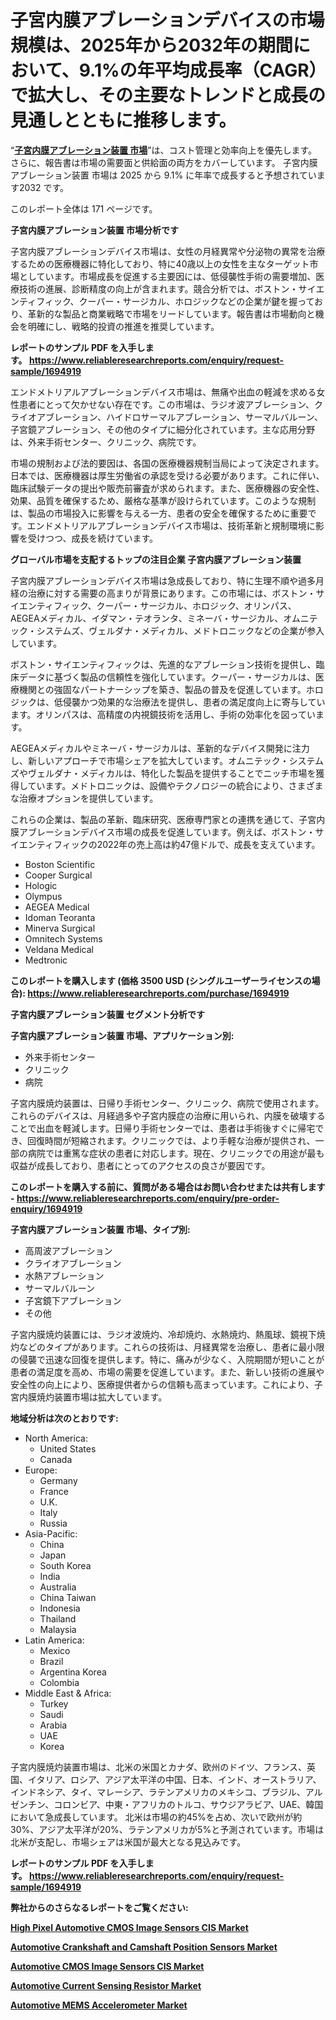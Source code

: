 <p><h1>子宮内膜アブレーションデバイスの市場規模は、2025年から2032年の期間において、9.1%の年平均成長率（CAGR）で拡大し、その主要なトレンドと成長の見通しとともに推移します。</h1></p><p>&ldquo;<strong><a href="https://www.reliableresearchreports.com/endometrial-ablation-devices-r1694919?utm_campaign=107&utm_medium=9&utm_source=Github&utm_content=ia&utm_term=19032025&utm_id=endometrial-ablation-devices">子宮内膜アブレーション装置 市場</a></strong>&rdquo;は、コスト管理と効率向上を優先します。 さらに、報告書は市場の需要面と供給面の両方をカバーしています。 子宮内膜アブレーション装置 市場は 2025 から 9.1% に年率で成長すると予想されています2032 です。</p>
<p>このレポート全体は 171 ページです。</p>
<p><strong>子宮内膜アブレーション装置 市場分析です</strong></p>
<p><p>子宮内膜アブレーションデバイス市場は、女性の月経異常や分泌物の異常を治療するための医療機器に特化しており、特に40歳以上の女性を主なターゲット市場としています。市場成長を促進する主要因には、低侵襲性手術の需要増加、医療技術の進展、診断精度の向上が含まれます。競合分析では、ボストン・サイエンティフィック、クーパー・サージカル、ホロジックなどの企業が鍵を握っており、革新的な製品と商業戦略で市場をリードしています。報告書は市場動向と機会を明確にし、戦略的投資の推進を推奨しています。</p></p>
<p><strong>レポートのサンプル PDF を入手します。&nbsp;<a href="https://www.reliableresearchreports.com/enquiry/request-sample/1694919?utm_campaign=107&utm_medium=9&utm_source=Github&utm_content=ia&utm_term=19032025&utm_id=endometrial-ablation-devices">https://www.reliableresearchreports.com/enquiry/request-sample/1694919</a></strong></p>
<p><p>エンドメトリアルアブレーションデバイス市場は、無痛や出血の軽減を求める女性患者にとって欠かせない存在です。この市場は、ラジオ波アブレーション、クライオアブレーション、ハイドロサーマルアブレーション、サーマルバルーン、子宮鏡アブレーション、その他のタイプに細分化されています。主な応用分野は、外来手術センター、クリニック、病院です。</p><p>市場の規制および法的要因は、各国の医療機器規制当局によって決定されます。日本では、医療機器は厚生労働省の承認を受ける必要があります。これに伴い、臨床試験データの提出や販売前審査が求められます。また、医療機器の安全性、効果、品質を確保するため、厳格な基準が設けられています。このような規制は、製品の市場投入に影響を与える一方、患者の安全を確保するために重要です。エンドメトリアルアブレーションデバイス市場は、技術革新と規制環境に影響を受けつつ、成長を続けています。</p></p>
<p><strong>グローバル市場を支配するトップの注目企業 子宮内膜アブレーション装置</strong></p>
<p><p>子宮内膜アブレーションデバイス市場は急成長しており、特に生理不順や過多月経の治療に対する需要の高まりが背景にあります。この市場には、ボストン・サイエンティフィック、クーパー・サージカル、ホロジック、オリンパス、AEGEAメディカル、イダマン・テオランタ、ミネーバ・サージカル、オムニテック・システムズ、ヴェルダナ・メディカル、メドトロニックなどの企業が参入しています。</p><p>ボストン・サイエンティフィックは、先進的なアブレーション技術を提供し、臨床データに基づく製品の信頼性を強化しています。クーパー・サージカルは、医療機関との強固なパートナーシップを築き、製品の普及を促進しています。ホロジックは、低侵襲かつ効果的な治療法を提供し、患者の満足度向上に寄与しています。オリンパスは、高精度の内視鏡技術を活用し、手術の効率化を図っています。</p><p>AEGEAメディカルやミネーバ・サージカルは、革新的なデバイス開発に注力し、新しいアプローチで市場シェアを拡大しています。オムニテック・システムズやヴェルダナ・メディカルは、特化した製品を提供することでニッチ市場を獲得しています。メドトロニックは、設備やテクノロジーの統合により、さまざまな治療オプションを提供しています。</p><p>これらの企業は、製品の革新、臨床研究、医療専門家との連携を通じて、子宮内膜アブレーションデバイス市場の成長を促進しています。例えば、ボストン・サイエンティフィックの2022年の売上高は約47億ドルで、成長を支えています。</p></p>
<p><ul><li>Boston Scientific</li><li>Cooper Surgical</li><li>Hologic</li><li>Olympus</li><li>AEGEA Medical</li><li>Idoman Teoranta</li><li>Minerva Surgical</li><li>Omnitech Systems</li><li>Veldana Medical</li><li>Medtronic</li></ul></p>
<p><strong>このレポートを購入します (価格 3500 USD (シングルユーザーライセンスの場合):&nbsp;<a href="https://www.reliableresearchreports.com/purchase/1694919?utm_campaign=107&utm_medium=9&utm_source=Github&utm_content=ia&utm_term=19032025&utm_id=endometrial-ablation-devices">https://www.reliableresearchreports.com/purchase/1694919</a></strong></p>
<p><strong>子宮内膜アブレーション装置 セグメント分析です</strong></p>
<p><strong>子宮内膜アブレーション装置 市場、アプリケーション別:</strong></p>
<p><ul><li>外来手術センター</li><li>クリニック</li><li>病院</li></ul></p>
<p><p>子宮内膜焼灼装置は、日帰り手術センター、クリニック、病院で使用されます。これらのデバイスは、月経過多や子宮内膜症の治療に用いられ、内膜を破壊することで出血を軽減します。日帰り手術センターでは、患者は手術後すぐに帰宅でき、回復時間が短縮されます。クリニックでは、より手軽な治療が提供され、一部の病院では重篤な症状の患者に対応します。現在、クリニックでの用途が最も収益が成長しており、患者にとってのアクセスの良さが要因です。</p></p>
<p><strong>このレポートを購入する前に、質問がある場合はお問い合わせまたは共有します - <a href="https://www.reliableresearchreports.com/enquiry/pre-order-enquiry/1694919?utm_campaign=107&utm_medium=9&utm_source=Github&utm_content=ia&utm_term=19032025&utm_id=endometrial-ablation-devices">https://www.reliableresearchreports.com/enquiry/pre-order-enquiry/1694919</a></strong></p>
<p><strong>子宮内膜アブレーション装置 市場、タイプ別:</strong></p>
<p><ul><li>高周波アブレーション</li><li>クライオアブレーション</li><li>水熱アブレーション</li><li>サーマルバルーン</li><li>子宮鏡下アブレーション</li><li>その他</li></ul></p>
<p><p>子宮内膜焼灼装置には、ラジオ波焼灼、冷却焼灼、水熱焼灼、熱風球、鏡視下焼灼などのタイプがあります。これらの技術は、月経異常を治療し、患者に最小限の侵襲で迅速な回復を提供します。特に、痛みが少なく、入院期間が短いことが患者の満足度を高め、市場の需要を促進しています。また、新しい技術の進展や安全性の向上により、医療提供者からの信頼も高まっています。これにより、子宮内膜焼灼装置市場は拡大しています。</p></p>
<p><strong>地域分析は次のとおりです:</strong></p>
<p><ul>
    <li>
        North America:
        <ul>
            <li>United States</li>
            <li>Canada</li>
        </ul>
    </li>
    <li>
        Europe:
        <ul>
            <li>Germany</li>
            <li>France</li>
            <li>U.K.</li>
            <li>Italy</li>
            <li>Russia</li>
        </ul>
    </li>
    <li>
        Asia-Pacific:
        <ul>
            <li>China</li>
            <li>Japan</li>
            <li>South Korea</li>
            <li>India</li>
            <li>Australia</li>
            <li>China Taiwan</li>
            <li>Indonesia</li>
            <li>Thailand</li>
            <li>Malaysia</li>
        </ul>
    </li>
    <li>
        Latin America:
        <ul>
            <li>Mexico</li>
            <li>Brazil</li>
            <li>Argentina Korea</li>
            <li>Colombia</li>
        </ul>
    </li>
    <li>
        Middle East & Africa:
        <ul>
            <li>Turkey</li>
            <li>Saudi</li>
            <li>Arabia</li>
            <li>UAE</li>
            <li>Korea</li>
        </ul>
    </li>
    </ul></p>
<p><p>子宮内膜焼灼装置市場は、北米の米国とカナダ、欧州のドイツ、フランス、英国、イタリア、ロシア、アジア太平洋の中国、日本、インド、オーストラリア、インドネシア、タイ、マレーシア、ラテンアメリカのメキシコ、ブラジル、アルゼンチン、コロンビア、中東・アフリカのトルコ、サウジアラビア、UAE、韓国において急成長しています。 北米は市場の約45%を占め、次いで欧州が約30%、アジア太平洋が20%、ラテンアメリカが5%と予測されています。市場は北米が支配し、市場シェアは米国が最大となる見込みです。</p></p>
<p><strong>レポートのサンプル PDF を入手します。&nbsp;<a href="https://www.reliableresearchreports.com/enquiry/request-sample/1694919?utm_campaign=107&utm_medium=9&utm_source=Github&utm_content=ia&utm_term=19032025&utm_id=endometrial-ablation-devices">https://www.reliableresearchreports.com/enquiry/request-sample/1694919</a></strong></p>
<p><strong></strong></p>
<p><strong></strong></p>
<p><strong></strong></p>
<p><strong></strong></p>
<p><strong>弊社からのさらなるレポートをご覧ください:</strong></p>
<p><strong><p><a href="https://github.com/latzerelfigo48/Market-Research-Report-List-1/blob/main/high-pixel-automotive-cmos-image-sensors-cis-market.md?utm_campaign=107&utm_medium=9&utm_source=Github&utm_content=ia&utm_term=19032025&utm_id=endometrial-ablation-devices">High Pixel Automotive CMOS Image Sensors CIS Market</a></p><p><a href="https://github.com/drielvinki/Market-Research-Report-List-1/blob/main/automotive-crankshaft-and-camshaft-position-sensors-market.md?utm_campaign=107&utm_medium=9&utm_source=Github&utm_content=ia&utm_term=19032025&utm_id=endometrial-ablation-devices">Automotive Crankshaft and Camshaft Position Sensors Market</a></p><p><a href="https://github.com/decockogbaro25/Market-Research-Report-List-1/blob/main/automotive-cmos-image-sensors-cis-market.md?utm_campaign=107&utm_medium=9&utm_source=Github&utm_content=ia&utm_term=19032025&utm_id=endometrial-ablation-devices">Automotive CMOS Image Sensors CIS Market</a></p><p><a href="https://github.com/ghaligopezf5/Market-Research-Report-List-1/blob/main/automotive-current-sensing-resistor-market.md?utm_campaign=107&utm_medium=9&utm_source=Github&utm_content=ia&utm_term=19032025&utm_id=endometrial-ablation-devices">Automotive Current Sensing Resistor Market</a></p><p><a href="https://github.com/moratronak3q/Market-Research-Report-List-1/blob/main/automotive-mems-accelerometer-market.md?utm_campaign=107&utm_medium=9&utm_source=Github&utm_content=ia&utm_term=19032025&utm_id=endometrial-ablation-devices">Automotive MEMS Accelerometer Market</a></p></strong></p>
